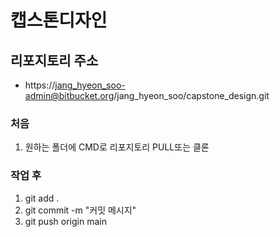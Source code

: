 # 캡스톤디자인

## 리포지토리 주소
- https://jang_hyeon_soo-admin@bitbucket.org/jang_hyeon_soo/capstone_design.git

### 처음
1. 원하는 폴더에 CMD로 리포지토리 PULL또는 클론

### 작업 후
1. git add .
2. git commit -m "커밋 메시지"
3. git push origin main 

